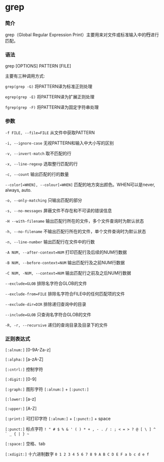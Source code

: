 # grep

### 简介
grep（Global Regular Expression Print）主要用来对文件或标准输入中的**行**进行匹配。

### 语法
grep [OPTIONS] PATTERN [FILE]

主要有三种调用方式:

`grep(grep -G)` 将PATTERN译为标准正则处理

`egrep(grep -E)` 将PATTERN译为扩展正则处理

`fgrep(grep -F)` 将PATTERN译为固定字符串处理

### 参数
`-f FILE, --file=FILE` 从文件中获取PATTERN

`-i, --ignore-case` 无视PATTERN和输入中大小写的区别

`-v, --invert-match` 取不匹配的行

`-x, --line-regexp` 选取整行匹配的行

`-c, --count` 输出匹配的行的数量

`--color[=WHEN], --colour[=WHEN]` 匹配的地方突出颜色。WHEN可以是never, always, auto.

`-o, --only-matching` 只输出匹配的部分

`-s, --no-messages` 屏蔽文件不存在和不可读的错误信息

`-H --with-filename` 输出匹配行所在的文件，多个文件查询时为默认状态

`-h, --no-filename` 不输出匹配行所在的文件，单个文件查询时为默认状态

`-n, --line-number` 输出匹配行在文件中的行数

`-A NUM, --after-context=NUM` 打印匹配行及后续的NUM行数据

`-B NUM, --before-context=NUM` 输出匹配行及之前NUM行数据

`-C NUM, -NUM, --context=NUM` 输出匹配行之前及之后NUM行数据

`--exclude=GLOB` 排除名字符合GLOB的文件

`--exclude-from=FILE` 排除名字符合FILE中的任何匹配项的文件

`--exclude-dir=DIR` 排除递归查询中的目录

`--include=GLOB` 只查询名字符合GLOB的文件

`-R, -r, --recursive` 递归的查询目录及目录下的文件

### 正则表达式

`[:alnum:]` [0-9A-Za-z]

`[:alpha:]` [a-zA-Z]

`[:cntrl:]` 控制字符

`[:digit:]` [0-9]

`[:graph:]` 图形字符 `[:alnum:]` + `[:punct:]`

`[:lower:]` [a-z]

`[:upper:]` [A-Z]

`[:print:]` 可打印字符 `[:alnum:]` + `[:punct:]` + space

`[:punct:]` 标点字符 ``! " # $ % & ' ( ) * + , - . / : ; < = > ? @ [ \ ] ^ ` _ { | } ~``

`[:space:]` 空格、tab

`[:xdigit:]` 十六进制数字 `0 1 2 3 4 5 6 7 8 9 A B C D E F a b c d e f`
